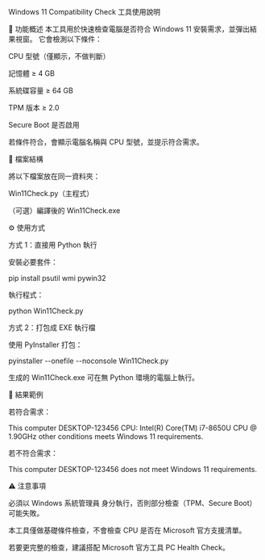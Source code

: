 Windows 11 Compatibility Check 工具使用說明

📌 功能概述
本工具用於快速檢查電腦是否符合 Windows 11 安裝需求，並彈出結果視窗。
它會檢測以下條件：

CPU 型號（僅顯示，不做判斷）

記憶體 ≥ 4 GB

系統碟容量 ≥ 64 GB

TPM 版本 ≥ 2.0

Secure Boot 是否啟用

若條件符合，會顯示電腦名稱與 CPU 型號，並提示符合需求。

📂 檔案結構

將以下檔案放在同一資料夾：

Win11Check.py（主程式）

（可選）編譯後的 Win11Check.exe

⚙️ 使用方式

方式 1：直接用 Python 執行

安裝必要套件：

pip install psutil wmi pywin32


執行程式：

python Win11Check.py

方式 2：打包成 EXE 執行檔

使用 PyInstaller 打包：

pyinstaller --onefile --noconsole Win11Check.py


生成的 Win11Check.exe 可在無 Python 環境的電腦上執行。

📑 結果範例

若符合需求：

This computer DESKTOP-123456
CPU: Intel(R) Core(TM) i7-8650U CPU @ 1.90GHz
other conditions meets Windows 11 requirements.


若不符合需求：

This computer DESKTOP-123456 does not meet Windows 11 requirements.


⚠️ 注意事項

必須以 Windows 系統管理員 身分執行，否則部分檢查（TPM、Secure Boot）可能失敗。

本工具僅做基礎條件檢查，不會檢查 CPU 是否在 Microsoft 官方支援清單。

若要更完整的檢查，建議搭配 Microsoft 官方工具 PC Health Check。
